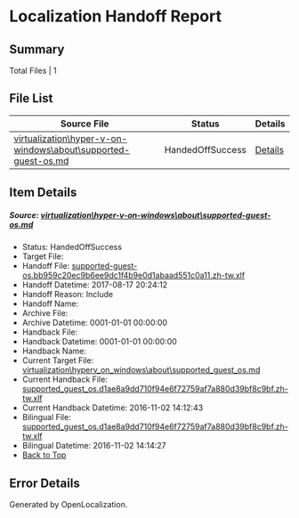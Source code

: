 # <a name='report-top'></a> Localization Handoff Report

## Summary
 Total Files | 1

## File List
 Source File | Status | Details 
 ----------- | ------ | ------- 
 [virtualization\hyper-v-on-windows\about\supported-guest-os.md](https://github.com/Microsoft/Virtualization-Documentation-Private/blob/63e890ad2caae3ce55503af81c6c5ff0d1e630f6/virtualization/hyper-v-on-windows/about/supported-guest-os.md) | HandedOffSuccess | [Details](#ac1ec3740cfa75acd8c005df3f67531c693cd914110)

## Item Details
##### <a name='ac1ec3740cfa75acd8c005df3f67531c693cd914110'></a> Source: [virtualization\hyper-v-on-windows\about\supported-guest-os.md](https://github.com/Microsoft/Virtualization-Documentation-Private/blob/63e890ad2caae3ce55503af81c6c5ff0d1e630f6/virtualization/hyper-v-on-windows/about/supported-guest-os.md)
* Status: HandedOffSuccess
* Target File: 
* Handoff File: [supported-guest-os.bb959c20ec9b6ee9dc1f4b9e0d1abaad551c0a11.zh-tw.xlf](https://github.com/MicrosoftDocs/Virtualization-Documentation-Private.handoff/blob/b5be7b83476283e5c30fbbcc67a54a8d631c163b/ol-handoff/MicrosoftDocs/Virtualization-Documentation-Private.zh-tw/live/supported-guest-os.bb959c20ec9b6ee9dc1f4b9e0d1abaad551c0a11.zh-tw.xlf)
* Handoff Datetime: 2017-08-17 20:24:12
* Handoff Reason: Include
* Handoff Name: 
* Archive File: 
* Archive Datetime: 0001-01-01 00:00:00
* Handback File: 
* Handback Datetime: 0001-01-01 00:00:00
* Handback Name: 
* Current Target File: [virtualization\hyperv_on_windows\about\supported_guest_os.md](https://github.com/MicrosoftDocs/Virtualization-Documentation-Private.zh-tw/blob/987b9ef247e0d4ab3113ba9e6c81801ca4d0e9df/virtualization/hyperv_on_windows/about/supported_guest_os.md)
* Current Handback File: [supported_guest_os.d1ae8a9dd710f94e6f72759af7a880d39bf8c9bf.zh-tw.xlf](https://github.com/MicrosoftDocs/Virtualization-Documentation-Private.handback/blob/9dd6d949691a9d66cf4f36c0393dcf5514ca5e7e/ol-handback/Microsoft/Virtualization-Documentation-Private.zh-tw/live/supported_guest_os.d1ae8a9dd710f94e6f72759af7a880d39bf8c9bf.zh-tw.xlf)
* Current Handback Datetime: 2016-11-02 14:12:43
* Bilingual File: [supported_guest_os.d1ae8a9dd710f94e6f72759af7a880d39bf8c9bf.zh-tw.xlf](https://github.com/MicrosoftDocs/Virtualization-Documentation-Private.handback/blob/9dd6d949691a9d66cf4f36c0393dcf5514ca5e7e/ol-handback/Microsoft/Virtualization-Documentation-Private.zh-tw/live/supported_guest_os.d1ae8a9dd710f94e6f72759af7a880d39bf8c9bf.zh-tw.xlf)
* Bilingual Datetime: 2016-11-02 14:14:27
* [Back to Top](#report-top)


## Error Details

Generated by OpenLocalization.
